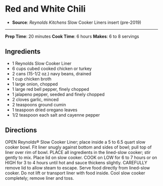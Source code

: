 # Red and White Chili

- **Source**: *Reynolds Kitchens* Slow Cooker Liners insert (pre-2019)
---
**Prep Time**: 20 minutes
**Cook Time**: 6 hours
**Makes**: 6 to 8 servings

## Ingredients

- 1 Reynolds Slow Cooker Liner 
- 6 cups cubed cooked chicken or turkey 
- 2 cans (15-1/2 oz.) navy beans, drained 
- 1 cup chicken broth 
- 1 large onion, chopped 
- 1 large red bell pepper, finely chopped
- 1 jalapeno pepper, seeded and finely chopped
- 2 cloves garlic, minced
- 2 teaspoons ground cumin
- 1 teaspoon dried oregano leaves
- 1/2 teaspoon each salt and cayenne pepper

## Directions

OPEN Reynolds® Slow Cooker Liner; place inside a 5 to 6.5 quart slow cooker bowl. Fit liner snugly against bottom and sides of bowl; pull top of liner over rim of bowl.
PLACE all ingredients in the lined-slow cooker; stir gently to mix. Place lid on slow cooker.
COOK on LOW for 6 to 7 hours or on HIGH for 3 to 4 hours until hot and sauce thickens slightly.
CAREFULLY remove lid to allow steam to escape. Serve food directly from lined-slow cooker. Do not lift or transport liner with food inside. Cool slow cooker completely; remove liner and toss.